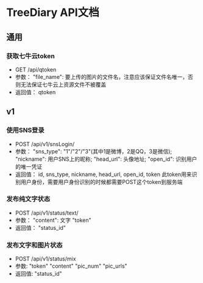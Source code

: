 TreeDiary API文档
===
## 通用
### 获取七牛云token
- GET /api/qtoken
- 参数：
	"file_name": 要上传的图片的文件名，注意应该保证文件名唯一，否则无法保证七牛云上资源文件不被覆盖
- 返回值：
    qtoken

## v1
### 使用SNS登录
- POST /api/v1/snsLogin/
- 参数：
    "sns_type": "1"/"2"/"3"(其中1是微博，2是QQ，3是微信);
    "nickname": 用户SNS上的昵称;
    "head_url": 头像地址;
    "open_id": 识别用户的唯一凭证
- 返回值：
    id, sns_type, nickname, head_url, open_id, token
    此token用来识别用户身份，需要用户身份识别的时候都需要POST这个token到服务端
    
### 发布纯文字状态
- POST /api/v1/status/text/
- 参数：
    "content": 文字
    "token"
- 返回值：
    "status_id"
    
### 发布文字和图片状态
- POST /api/v1/status/mix
- 参数:
    "token"
    "content"
    "pic_num"
    "pic_urls"
- 返回值:
    "status_id"